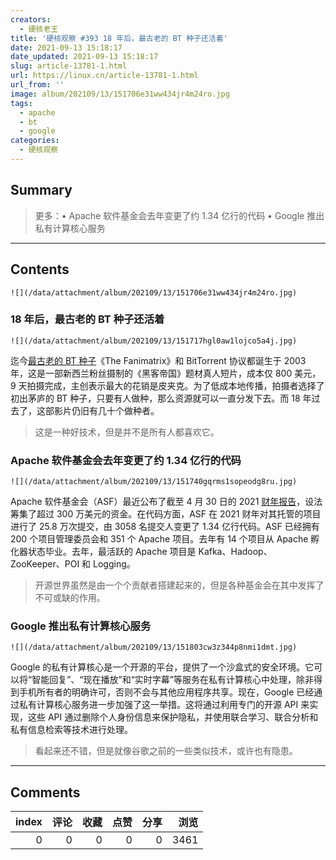 ```yaml
---
creators:
  - 硬核老王
title: '硬核观察 #393 18 年后，最古老的 BT 种子还活着'
date: 2021-09-13 15:18:17
date_updated: 2021-09-13 15:18:17
slug: article-13781-1.html
url: https://linux.cn/article-13781-1.html
url_from: ''
image: album/202109/13/151706e31ww434jr4m24ro.jpg
tags:
  - apache
  - bt
  - google
categories:
  - 硬核观察
---
```


## Summary

> 更多：• Apache 软件基金会去年变更了约 1.34 亿行的代码 • Google 推出私有计算核心服务

***

<!-- more -->

## Contents

`![](/data/attachment/album/202109/13/151706e31ww434jr4m24ro.jpg)`

### 18 年后，最古老的 BT 种子还活着

`![](/data/attachment/album/202109/13/151717hgl0aw1lojco5a4j.jpg)`

迄今[最古老的 BT 种子](https://torrentfreak.com/the-worlds-oldest-active-torrent-turns-18-210912/)《The Fanimatrix》和 BitTorrent 协议都诞生于 2003 年，这是一部新西兰粉丝摄制的《黑客帝国》题材真人短片，成本仅 800 美元，9 天拍摄完成，主创表示最大的花销是皮夹克。为了低成本地传播，拍摄者选择了初出茅庐的 BT 种子，只要有人做种，那么资源就可以一直分发下去。而 18 年过去了，这部影片仍旧有几十个做种者。

> 
> 这是一种好技术，但是并不是所有人都喜欢它。
> 
> 
> 

### Apache 软件基金会去年变更了约 1.34 亿行的代码

`![](/data/attachment/album/202109/13/151740gqrms1sopeodg8ru.jpg)`

Apache 软件基金会（ASF）最近公布了截至 4 月 30 日的 2021 [财年报告](https://blogs.apache.org/foundation/entry/the-apache-software-foundation-announces78)，设法筹集了超过 300 万美元的资金。在代码方面，ASF 在 2021 财年对其托管的项目进行了 25.8 万次提交，由 3058 名提交人变更了 1.34 亿行代码。ASF 已经拥有 200 个项目管理委员会和 351 个 Apache 项目。去年有 14 个项目从 Apache 孵化器状态毕业。去年，最活跃的 Apache 项目是 Kafka、Hadoop、ZooKeeper、POI 和 Logging。

> 
> 开源世界虽然是由一个个贡献者搭建起来的，但是各种基金会在其中发挥了不可或缺的作用。
> 
> 
> 

### Google 推出私有计算核心服务

`![](/data/attachment/album/202109/13/151803cw3z344p8nmi1dmt.jpg)`

Google 的私有计算核心是一个开源的平台，提供了一个沙盒式的安全环境。它可以将“智能回复”、“现在播放”和“实时字幕”等服务在私有计算核心中处理，除非得到手机所有者的明确许可，否则不会与其他应用程序共享。现在，Google 已经通过私有计算核心服务进一步加强了这一举措。这将通过利用专门的开源 API 来实现，这些 API 通过删除个人身份信息来保护隐私，并使用联合学习、联合分析和私有信息检索等技术进行处理。

> 
> 看起来还不错，但是就像谷歌之前的一些类似技术，或许也有隐患。
> 
> 
>

***

## Comments


|   index |   评论 |   收藏 |   点赞 |   分享 |   浏览 |
|--------:|-------:|-------:|-------:|-------:|-------:|
|       0 |      0 |      0 |      0 |      0 |   3461 |

